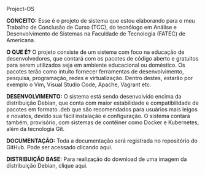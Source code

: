 Project-OS

**CONCEITO:** Esse é o projeto de sistema que estou elaborando para o meu Trabalho de Conclusão de Curso (TCC), do tecnólogo em Análise e Desenvolvimento de Sistemas na Faculdade de Tecnologia (FATEC) de Americana.

**O QUE É?** O projeto consiste de um sistema com foco na educação de desenvolvedores, que contará com os pacotes de código aberto e gratuitos para serem utilizados seja em ambiente educacional ou doméstico.
Os pacotes terão como intuito fornecer ferramentas de desenvolvimento, pesquisa, programação, redes e virtualização. Dentro destes, estarão por exemplo o Vim, Visual Studio Code, Apache, Vagrant etc.

**DESENVOLVIMENTO:** O sistema está sendo desenvolvido encima da distribuição Debian, que conta com maior estabilidade e compatibilidade de pacotes em formato .deb que são recomendados para usuários mais leigos e novatos, devido sua fácil instalação e configuração.
O sistema contará também, provisório, com sistemas de contêiner como Docker e Kubernetes, além da tecnologia Git.

**DOCUMENTAÇÃO:** Toda a documentação será registrada no repositório do GitHub. Pode ser acessado clicando aqui.

**DISTRIBUIÇÃO BASE:** Para realização do download de uma imagem da distribuição Debian, clique aqui.
